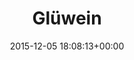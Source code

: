 ---
title:		"Glüwein"
type:		"photos"
mediatype:		"upload"
location:		"Berlin, Germany"
date:		"2015-12-05 18:08:13+00:00"
album:		"city"
filename:		"gluwein-christmas-market.md"
series:		"christmas-market"
cl_public_id:		"city/gluwein-christmas-market"
cl_version:		1497000304
format:		"tiff"
bytes:		5899528
width:		2158
height:		1440
colours:
- "#1D1010"
- "#050104"
- "#020002"
- "#100304"
- "#090408"
- "#D4C0CF"
- "#0C0A0A"
- "#E8D4D5"
- "#DE937B"
- "#040205"
- "#241F11"
- "#784242"
- "#7C523F"
- "#1D2C1B"
- "#D58077"
- "#7D676A"
- "#000001"
- "#DCD4E2"
- "#2B3219"
- "#7B633D"
- "#8F7787"
- "#7B2E14"
- "#ADC8B2"
exposure_mode:		"Auto"
program:		"Aperture-priority AE"
aperture:		"2.8"
focal_length:		"24.0 mm"
iso:		"2500"
shutter_speed:		"1/400"
metering:		"Multi-segment"
flash:		"Off, Did not fire"
white_balance:		"Custom"
colour_temp:		"4150"
has_crop:		"false"
orientation:		"Horizontal (normal)"
camera_model:		"NIKON D800"
lens_info:		"24-70mm f/2.8"
artist: "Matt Finucane"
x_resolution:		"300"
y_resolution:		"300"
---